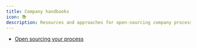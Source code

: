 ```yaml
---
title: Company handbooks
icon: 📚
description: Resources and approaches for open-sourcing company processes and creating transparent engineering handbooks.
---
```


* [Open sourcing your process](https://www.rubick.com/engineering-handbook/)

          